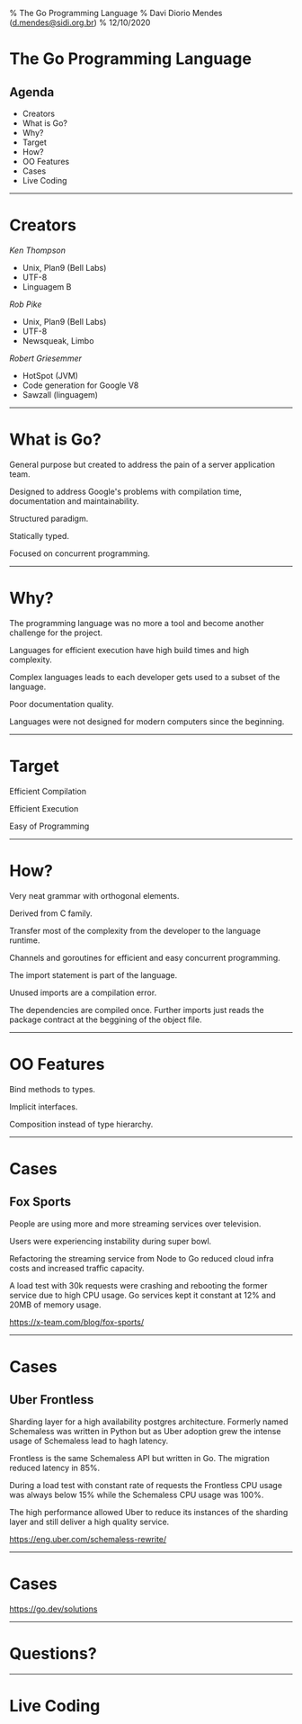 % The Go Programming Language
% Davi Diorio Mendes (d.mendes@sidi.org.br)
% 12/10/2020

# The Go Programming Language

## Agenda

- Creators
- What is Go?
- Why?
- Target
- How?
- OO Features
- Cases
- Live Coding

---

# Creators

*Ken Thompson*

- Unix, Plan9 (Bell Labs)
- UTF-8
- Linguagem B

*Rob Pike*

- Unix, Plan9 (Bell Labs)
- UTF-8
- Newsqueak, Limbo

*Robert Griesemmer*

- HotSpot (JVM)
- Code generation for Google V8
- Sawzall (linguagem)

---

# What is Go?

General purpose but created to address
the pain of a server application team.

Designed to address Google's problems
with compilation time, documentation
and maintainability.

Structured paradigm.

Statically typed.

Focused on concurrent programming.

---

# Why?

The programming language was no more a
tool and become another challenge for
the project.

Languages for efficient execution have
high build times and high complexity.

Complex languages leads to each developer
gets used to a subset of the language.

Poor documentation quality.

Languages were not designed for modern
computers since the beginning.

---

# Target

Efficient Compilation

Efficient Execution

Easy of Programming

---

# How?

Very neat grammar with orthogonal elements.

Derived from C family.

Transfer most of the complexity from
the developer to the language runtime.

Channels and goroutines for efficient
and easy concurrent programming.

The import statement is part of the language.

Unused imports are a compilation error.

The dependencies are compiled once. Further
imports just reads the package contract
at the beggining of the object file.

---

# OO Features

Bind methods to types.

Implicit interfaces.

Composition instead of type hierarchy.

---

# Cases

## Fox Sports

People are using more and more streaming
services over television.

Users were experiencing instability during
super bowl.

Refactoring the streaming service from Node
to Go reduced cloud infra costs and increased
traffic capacity.

A load test with 30k requests were crashing
and rebooting the former service due to high
CPU usage. Go services kept it constant at
12% and 20MB of memory usage.

https://x-team.com/blog/fox-sports/

---

# Cases

## Uber Frontless

Sharding layer for a high availability postgres
architecture. Formerly named Schemaless was written
in Python but as Uber adoption grew the intense
usage of Schemaless lead to hagh latency.

Frontless is the same Schemaless API but written
in Go. The migration reduced latency in 85%.

During a load test with constant rate of requests
the Frontless CPU usage was always below 15% while
the Schemaless CPU usage was 100%.

The high performance allowed Uber to reduce its
instances of the sharding layer and still deliver
a high quality service.

https://eng.uber.com/schemaless-rewrite/

---

# Cases

https://go.dev/solutions

---

# Questions?

---

# Live Coding


